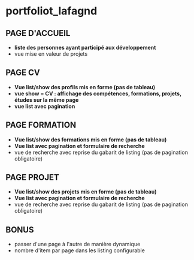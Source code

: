 # portfoliot_lafagnd

## PAGE D'ACCUEIL
* __liste des personnes ayant participé aux développement__
* vue mise en valeur de projets

## PAGE CV
* __Vue list/show des profils mis en forme (pas de tableau)__
* __vue show = CV : affichage des compétences, formations, projets, études sur la même page__
* __vue list avec pagination__

## PAGE FORMATION
* __Vue list/show des formations mis en forme (pas de tableau)__
* __Vue list avec pagination et formulaire de recherche__
* vue de recherche avec reprise du gabarit de listing (pas de pagination obligatoire)

## PAGE PROJET
* __Vue list/show des projets mis en forme (pas de tableau)__
* __Vue list avec pagination et formulaire de recherche__
* vue de recherche avec reprise du gabarit de listing (pas de pagination obligatoire)

## BONUS
* passer d'une page à l'autre de manière dynamique
* nombre d'item par page dans les listing configurable
